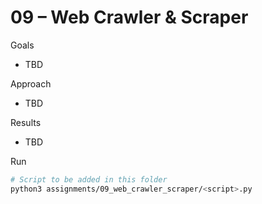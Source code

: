 # 09 – Web Crawler & Scraper

Goals
- TBD

Approach
- TBD

Results
- TBD

Run
```bash path=null start=null
# Script to be added in this folder
python3 assignments/09_web_crawler_scraper/<script>.py
```
